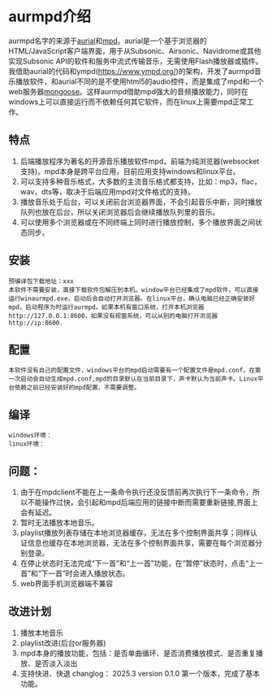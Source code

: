 # aurmpd介绍
aurmpd名字的来源于[aurial](https://github.com/shrimpza/aurial)和[mpd](https://www.musicpd.org/)。aurial是一个基于浏览器的HTML/JavaScript客户端界面，用于从Subsonic、Airsonic、Navidrome或其他实现Subsonic API的软件和服务中流式传输音乐，无需使用Flash播放器或插件。我借助aurial的代码和ympd(https://www.ympd.org/)的架构，开发了aurmpd音乐播放软件，和aurial不同的是不使用html5的audio控件，而是集成了mpd和一个web服务器[mongoose](http://mongoose.ws)。这样aurmpd借助mpd强大的音频播放能力，同时在windows上可以直接运行而不依赖任何其它软件，而在linux上需要mpd正常工作。
## 特点
1. 后端播放程序为著名的开源音乐播放软件mpd，前端为纯浏览器(websocket支持)。mpd本身是跨平台应用，目前应用支持windows和linux平台。
2. 可以支持多种音乐格式，大多数的主流音乐格式都支持，比如：mp3，flac，wav，dts等，取决于后端应用mpd对文件格式的支持。
3. 播放音乐处于后台，可以关闭前台浏览器界面，不会引起音乐中断，同时播放队列也放在后台，所以关闭浏览器后会继续播放队列里的音乐。
4. 可以使用多个浏览器或在不同终端上同时进行播放控制，多个播放界面之间状态同步。
## 安装
    预编译包下载地址：xxx
    本软件不需要安装，直接下载软件包解压到本机。window平台已经集成了mpd软件，可以直接运行winaurmpd.exe，启动后会自动打开浏览器。在linux平台，确认电脑已经正确安装好mpd，启动程序为时运行aurmpd。如果本机有窗口系统，打开本机浏览器http://127.0.0.1:8600，如果没有视窗系统，可以从别的电脑打开浏览器http://ip:8600.
## 配置
    本软件没有自己的配置文件，windows平台的mpd启动需要有一个配置文件是mpd.conf，在第一次启动会自动生成mpd.conf,mpd的目录默认在当前目录下，声卡默认为当前声卡。Linux平台依赖之前已经安装好的mpd配置，不需要调整。
## 编译
    windows环境：
    linux环境：
## 问题：
1. 由于在mpdclient不能在上一条命令执行还没反馈前再次执行下一条命令，所以不能操作过快，会引起和mpd后端应用的链接中断而需要重新链接,界面上会有延迟。
2. 暂时无法播放本地音乐。
3. playlist播放列表存储在本地浏览器缓存，无法在多个控制界面共享；同样认证信息也缓存在本地浏览器，无法在多个控制界面共享，需要在每个浏览器分别登录。
4. 在停止状态时无法完成“下一首”和“上一首”功能，在“暂停”状态时，点击“上一首”和“下一首”时会进入播放状态。
5. web界面手机浏览器端不兼容
## 改进计划
1. 播放本地音乐
2. playlist改进(后台or服务器)
3. mpd本身的播放功能，包括：是否单曲循环、是否消费播放模式、是否重复播放、是否淡入淡出
4. 支持快进、快退
changlog：
2025.3 version 0.1.0
第一个版本，完成了基本功能。